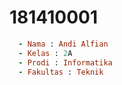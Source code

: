 
# 181410001
``` ruby
  - Nama : Andi Alfian
  - Kelas : 2A
  - Prodi : Informatika
  - Fakultas : Teknik

```
